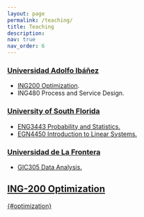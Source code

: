```yaml
---
layout: page
permalink: /teaching/
title: Teaching
description: 
nav: true
nav_order: 6
---
```


### <a href='https://www.uai.cl/'> Universidad Adolfo Ibáñez
* [ING200 Optimization](#optimization).
* ING480 Process and Service Design.

### <a href='https://www.usf.edu/'> University of South Florida
* ENG3443 Probability and Statistics.
* EGN4450 Introduction to Linear Systems.

### <a href='https://www.ufro.cl/'> Universidad de La Frontera
* GIC305 Data Analysis.

## ING-200 Optimization
{#optimization}
